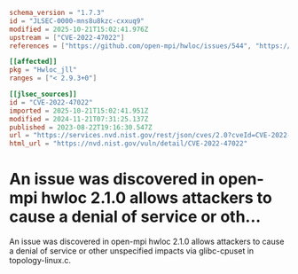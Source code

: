 ```toml
schema_version = "1.7.3"
id = "JLSEC-0000-mns8u8kzc-cxxuq9"
modified = 2025-10-21T15:02:41.976Z
upstream = ["CVE-2022-47022"]
references = ["https://github.com/open-mpi/hwloc/issues/544", "https://github.com/open-mpi/hwloc/issues/544"]

[[affected]]
pkg = "Hwloc_jll"
ranges = ["< 2.9.3+0"]

[[jlsec_sources]]
id = "CVE-2022-47022"
imported = 2025-10-21T15:02:41.951Z
modified = 2024-11-21T07:31:25.137Z
published = 2023-08-22T19:16:30.547Z
url = "https://services.nvd.nist.gov/rest/json/cves/2.0?cveId=CVE-2022-47022"
html_url = "https://nvd.nist.gov/vuln/detail/CVE-2022-47022"
```

# An issue was discovered in open-mpi hwloc 2.1.0 allows attackers to cause a denial of service or oth...

An issue was discovered in open-mpi hwloc 2.1.0 allows attackers to cause a denial of service or other unspecified impacts via glibc-cpuset in topology-linux.c.

